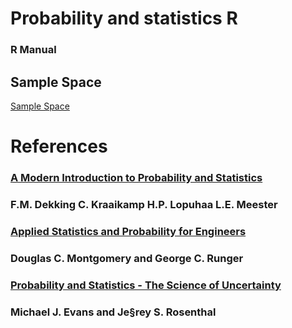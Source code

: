 # Probability and statistics R
### R Manual

## Sample Space
[Sample Space](https://github.com/TheGlitchCat/probability-and-statistics-R/tree/master/01-Sample%20Space)





# References 
### [A Modern Introduction to Probability and Statistics](https://cis.temple.edu/~latecki/Courses/CIS2033-Spring13/Modern_intro_probability_statistics_Dekking05.pdf)
### F.M. Dekking C. Kraaikamp H.P. Lopuhaa L.E. Meester

### [Applied Statistics and Probability for Engineers](http://www.um.edu.ar/math/montgomery.pdf)
### Douglas C. Montgomery and George C. Runger

### [Probability and Statistics - The Science of Uncertainty](http://www.utstat.toronto.edu/mikevans/jeffrosenthal/book.pdf)
### Michael J. Evans and Je§rey S. Rosenthal